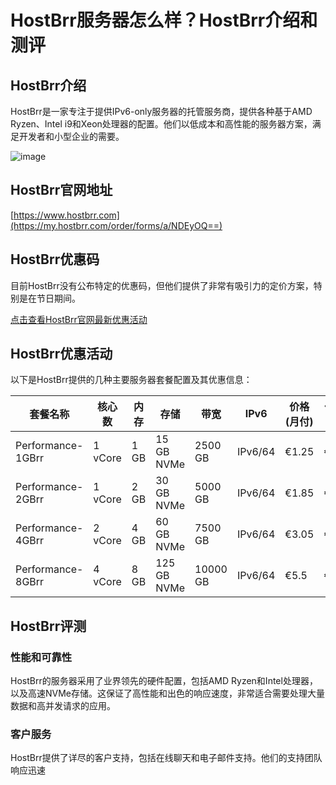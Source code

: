 # HostBrr服务器怎么样？HostBrr介绍和测评

## HostBrr介绍

HostBrr是一家专注于提供IPv6-only服务器的托管服务商，提供各种基于AMD Ryzen、Intel i9和Xeon处理器的配置。他们以低成本和高性能的服务器方案，满足开发者和小型企业的需要。

![image](https://github.com/billmnrmrikray5375/HostBrr/assets/169424651/7ba14032-298a-46a9-ba03-6fd3c7b0a38b)

## HostBrr官网地址

[https://www.hostbrr.com](https://my.hostbrr.com/order/forms/a/NDEyOQ==)

## HostBrr优惠码

目前HostBrr没有公布特定的优惠码，但他们提供了非常有吸引力的定价方案，特别是在节日期间。

[点击查看HostBrr官网最新优惠活动](https://my.hostbrr.com/order/forms/a/NDEyOQ==)

## HostBrr优惠活动

以下是HostBrr提供的几种主要服务器套餐配置及其优惠信息：

| 套餐名称 | 核心数 | 内存 | 存储 | 带宽 | IPv6 | 价格(月付) | 价格(季付) |
|---------|------|------|------|------|------|----------|----------|
| Performance-1GBrr | 1 vCore | 1 GB | 15 GB NVMe | 2500 GB | IPv6/64 | €1.25 | €2.85 |
| Performance-2GBrr | 1 vCore | 2 GB | 30 GB NVMe | 5000 GB | IPv6/64 | €1.85 | €4.75 |
| Performance-4GBrr | 2 vCore | 4 GB | 60 GB NVMe | 7500 GB | IPv6/64 | €3.05 | €7.95 |
| Performance-8GBrr | 4 vCore | 8 GB | 125 GB NVMe | 10000 GB | IPv6/64 | €5.5 | €14.95 |

## HostBrr评测

### 性能和可靠性

HostBrr的服务器采用了业界领先的硬件配置，包括AMD Ryzen和Intel处理器，以及高速NVMe存储。这保证了高性能和出色的响应速度，非常适合需要处理大量数据和高并发请求的应用。

### 客户服务

HostBrr提供了详尽的客户支持，包括在线聊天和电子邮件支持。他们的支持团队响应迅速
